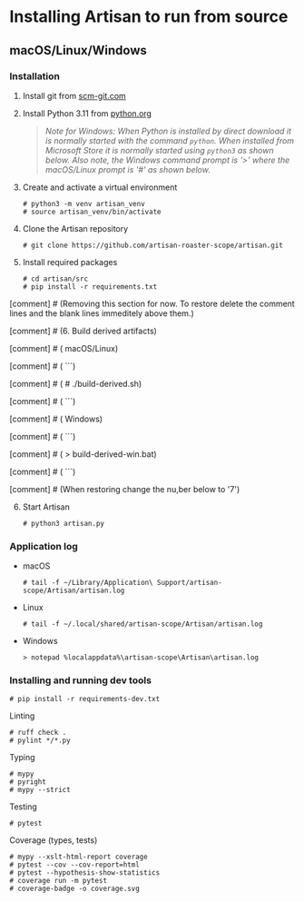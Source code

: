 # Installing Artisan to run from source

## macOS/Linux/Windows

### Installation

1. Install git from [scm-git.com](https://git-scm.com/downloads)

2. Install Python 3.11 from [python.org](https://www.python.org/)

   >*Note for Windows: When Python is installed by direct download it is normally started with the command `python`.  When installed from Microsoft Store it is normally started using `python3` as shown below. Also note, the Windows command prompt is '>' where the macOS/Linux prompt is '#' as shown below.*


3. Create and activate a virtual environment

    ```
    # python3 -m venv artisan_venv
    # source artisan_venv/bin/activate
    ```

4. Clone the Artisan repository

    ```
    # git clone https://github.com/artisan-roaster-scope/artisan.git
    ```

5. Install required packages

    ```
    # cd artisan/src
    # pip install -r requirements.txt
    ```

[comment] # (Removing this section for now.  To restore delete the comment lines and the blank lines immeditely above them.)

[comment] # (6. Build derived artifacts)


[comment] # (    macOS/Linux)

[comment] # (    ```)

[comment] # (    # ./build-derived.sh)

[comment] # (    ```)

[comment] # (    Windows)


[comment] # (    ```)

[comment] # (    > build-derived-win.bat)

[comment] # (    ```)

[comment] # (When restoring change the nu,ber below to '7')

6. Start Artisan

   ```
   # python3 artisan.py
   ```

### Application log

- macOS

   ```
   # tail -f ~/Library/Application\ Support/artisan-scope/Artisan/artisan.log
   ```

- Linux

   ```
   # tail -f ~/.local/shared/artisan-scope/Artisan/artisan.log
   ```
 - Windows

   ```
   > notepad %localappdata%\artisan-scope\Artisan\artisan.log
   ```


### Installing and running dev tools

```
# pip install -r requirements-dev.txt
```

Linting


```
# ruff check .
# pylint */*.py
```

Typing

```
# mypy
# pyright
# mypy --strict
```

Testing


```
# pytest
```

Coverage (types, tests)

```
# mypy --xslt-html-report coverage
# pytest --cov --cov-report=html
# pytest --hypothesis-show-statistics
# coverage run -m pytest
# coverage-badge -o coverage.svg
```



